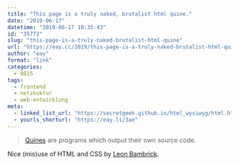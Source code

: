 ```yaml
---
title: "This page is a truly naked, brutalist html quine."
date: "2019-06-17"
datetime: "2019-06-17 10:35:43"
id: "35772"
slug: "this-page-is-a-truly-naked-brutalist-html-quine"
url: "https://eay.cc/2019/this-page-is-a-truly-naked-brutalist-html-quine/"
author: "eay"
format: "link"
categories:
  - 0815
tags:
  - frontend
  - netzkuktur
  - web-entwicklung
meta:
  - linked_list_url: "https://secretgeek.github.io/html_wysiwyg/html.html"
  - yourls_shorturl: "https://eay.li/3ae"
---
```


> [Quines](http://wiki.secretgeek.net/quine) are programs which output their own source code.

Nice (mis)use of HTML and CSS by [Leon Bambrick](http://secretgeek.net/).
